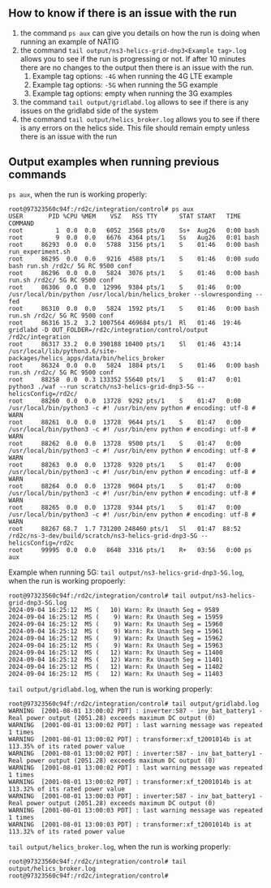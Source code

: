 ## How to know if there is an issue with the run

1. the command ` ps aux ` can give you details on how the run is doing when running an example of NATIG
2. the command ` tail output/ns3-helics-grid-dnp3<Example tag>.log ` allows you to see if the run is progressing or not. If after 10 minutes there are no changes to the output then there is an issue with the run. 
    1. Example tag options: ` -4G ` when running the 4G LTE example
    2. Example tag options: ` -5G ` when running the 5G example
    3. Example tag options: empty when running the 3G examples
3. the command ` tail output/gridlabd.log ` allows to see if there is any issues on the gridlabd side of the system
4. the command ` tail output/helics_broker.log ` allows you to see if there is any errors on the helics side. This file should remain empty unless there is an issue with the run

## Output examples when running previous commands

` ps aux `, when the run is working properly:

```
root@97323560c94f:/rd2c/integration/control# ps aux
USER       PID %CPU %MEM    VSZ   RSS TTY      STAT START   TIME COMMAND
root         1  0.0  0.0   6052  3568 pts/0    Ss+  Aug26   0:00 bash
root         9  0.0  0.0   6676  4364 pts/1    Ss   Aug26   0:01 bash
root     86293  0.0  0.0   5788  3156 pts/1    S    01:46   0:00 bash run_experiment.sh
root     86295  0.0  0.0   9216  4588 pts/1    S    01:46   0:00 sudo bash run.sh /rd2c/ 5G RC 9500 conf
root     86296  0.0  0.0   5824  3076 pts/1    S    01:46   0:00 bash run.sh /rd2c/ 5G RC 9500 conf
root     86306  0.0  0.0  12996  9384 pts/1    S    01:46   0:00 /usr/local/bin/python /usr/local/bin/helics_broker --slowresponding --fed
root     86310  0.0  0.0   5824  1592 pts/1    S    01:46   0:00 bash run.sh /rd2c/ 5G RC 9500 conf
root     86316 15.2  3.2 1007564 469684 pts/1  Rl   01:46  19:46 gridlabd -D OUT_FOLDER=/rd2c/integration/control/output /rd2c/integration
root     86317 33.2  0.0 390188 10400 pts/1    Sl   01:46  43:14 /usr/local/lib/python3.6/site-packages/helics_apps/data/bin/helics_broker
root     86324  0.0  0.0   5824  1884 pts/1    S    01:46   0:00 bash run.sh /rd2c/ 5G RC 9500 conf
root     88258  0.0  0.3 133352 55640 pts/1    S    01:47   0:01 python3 ./waf --run scratch/ns3-helics-grid-dnp3-5G --helicsConfig=/rd2c/
root     88260  0.0  0.0  13728  9292 pts/1    S    01:47   0:00 /usr/local/bin/python3 -c #! /usr/bin/env python # encoding: utf-8 # WARN
root     88261  0.0  0.0  13728  9644 pts/1    S    01:47   0:00 /usr/local/bin/python3 -c #! /usr/bin/env python # encoding: utf-8 # WARN
root     88262  0.0  0.0  13728  9500 pts/1    S    01:47   0:00 /usr/local/bin/python3 -c #! /usr/bin/env python # encoding: utf-8 # WARN
root     88263  0.0  0.0  13728  9320 pts/1    S    01:47   0:00 /usr/local/bin/python3 -c #! /usr/bin/env python # encoding: utf-8 # WARN
root     88264  0.0  0.0  13728  9604 pts/1    S    01:47   0:00 /usr/local/bin/python3 -c #! /usr/bin/env python # encoding: utf-8 # WARN
root     88265  0.0  0.0  13728  9344 pts/1    S    01:47   0:00 /usr/local/bin/python3 -c #! /usr/bin/env python # encoding: utf-8 # WARN
root     88267 68.7  1.7 731200 248460 pts/1   Sl   01:47  88:52 /rd2c/ns-3-dev/build/scratch/ns3-helics-grid-dnp3-5G --helicsConfig=/rd2c
root     99995  0.0  0.0   8648  3316 pts/1    R+   03:56   0:00 ps aux
```

Example when running 5G: ` tail output/ns3-helics-grid-dnp3-5G.log `, when the run is working propoerly:

```
root@97323560c94f:/rd2c/integration/control# tail output/ns3-helics-grid-dnp3-5G.log 
2024-09-04 16:25:12  MS (   10) Warn: Rx Unauth Seg = 9589
2024-09-04 16:25:12  MS (    9) Warn: Rx Unauth Seg = 15959
2024-09-04 16:25:12  MS (    9) Warn: Rx Unauth Seg = 15960
2024-09-04 16:25:12  MS (    9) Warn: Rx Unauth Seg = 15961
2024-09-04 16:25:12  MS (    9) Warn: Rx Unauth Seg = 15962
2024-09-04 16:25:12  MS (    9) Warn: Rx Unauth Seg = 15963
2024-09-04 16:25:12  MS (   12) Warn: Rx Unauth Seg = 11400
2024-09-04 16:25:12  MS (   12) Warn: Rx Unauth Seg = 11401
2024-09-04 16:25:12  MS (   12) Warn: Rx Unauth Seg = 11402
2024-09-04 16:25:12  MS (   12) Warn: Rx Unauth Seg = 11403
```

` tail output/gridlabd.log `, when the run is working properly:

```
root@97323560c94f:/rd2c/integration/control# tail output/gridlabd.log 
WARNING  [2001-08-01 13:00:02 PDT] : inverter:587 - inv_bat_battery1 - Real power output (2051.28) exceeds maximum DC output (0)
WARNING  [2001-08-01 13:00:02 PDT] : last warning message was repeated 1 times
WARNING  [2001-08-01 13:00:02 PDT] : transformer:xf_t2001014b is at 113.35% of its rated power value
WARNING  [2001-08-01 13:00:02 PDT] : inverter:587 - inv_bat_battery1 - Real power output (2051.28) exceeds maximum DC output (0)
WARNING  [2001-08-01 13:00:02 PDT] : last warning message was repeated 1 times
WARNING  [2001-08-01 13:00:02 PDT] : transformer:xf_t2001014b is at 113.32% of its rated power value
WARNING  [2001-08-01 13:00:03 PDT] : inverter:587 - inv_bat_battery1 - Real power output (2051.28) exceeds maximum DC output (0)
WARNING  [2001-08-01 13:00:03 PDT] : last warning message was repeated 1 times
WARNING  [2001-08-01 13:00:03 PDT] : transformer:xf_t2001014b is at 113.32% of its rated power value
```

` tail output/helics_broker.log `, when the run is working properly:

```
root@97323560c94f:/rd2c/integration/control# tail output/helics_broker.log 
root@97323560c94f:/rd2c/integration/control#
```
